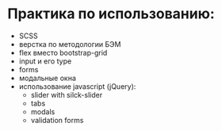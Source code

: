 # Практика по использованию:
  - SCSS
  - верстка по методологии БЭМ
  - flex вместо bootstrap-grid
  - input и его type
  - forms
  - модальные окна
  - использование javascript (jQuery):
    - slider with silck-slider
    - tabs
    - modals
    - validation forms